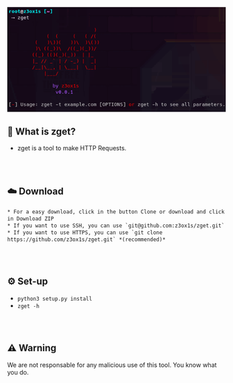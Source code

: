 <img src = "./screenshot1.png" width = 750>

## 🤔 What is zget?
- zget is a tool to make HTTP Requests.

<br><br>

## ☁️ Download
    * For a easy download, click in the button Clone or download and click in Download ZIP
    * If you want to use SSH, you can use `git@github.com:z3ox1s/zget.git`
    * If you want to use HTTPS, you can use `git clone https://github.com/z3ox1s/zget.git` *(recommended)*

<br><br>

## ⚙️ Set-up
  - `python3 setup.py install`
  - `zget -h`

<br><br>

## ⚠️ Warning
We are not responsable for any malicious use of this tool. You know what you do.
